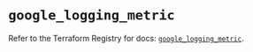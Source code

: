 # `google_logging_metric`

Refer to the Terraform Registry for docs: [`google_logging_metric`](https://registry.terraform.io/providers/hashicorp/google/6.31.0/docs/resources/logging_metric).
